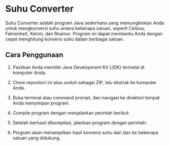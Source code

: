 # Suhu Converter

Suhu Converter adalah program Java sederhana yang memungkinkan Anda untuk mengkonversi suhu antara beberapa satuan, seperti Celsius, Fahrenheit, Kelvin, dan Reamur. Program ini dapat membantu Anda dengan cepat menghitung konversi suhu dalam berbagai satuan.

## Cara Penggunaan

1. Pastikan Anda memiliki Java Development Kit (JDK) terinstal di komputer Anda.

2. Clone repositori ini atau unduh sebagai ZIP, lalu ekstrak ke komputer Anda.

3. Buka terminal atau command prompt, dan navigasi ke direktori tempat Anda menyimpan program.

4. Compile program dengan menjalankan perintah berikut:

5. Setelah berhasil dikompilasi, jalankan program dengan perintah:

6. Program akan menampilkan hasil konversi suhu dari dan ke beberapa satuan yang didukung.

